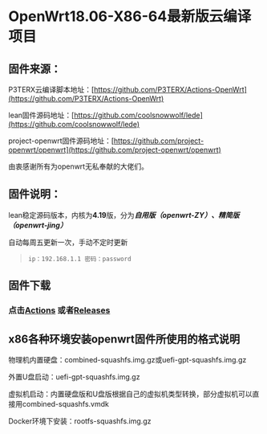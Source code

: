 # OpenWrt18.06-X86-64最新版云编译项目

## 固件来源：

P3TERX云编译脚本地址：[https://github.com/P3TERX/Actions-OpenWrt](https://github.com/P3TERX/Actions-OpenWrt)

lean固件源码地址：[https://github.com/coolsnowwolf/lede](https://github.com/coolsnowwolf/lede)

project-openwrt固件源码地址：[https://github.com/project-openwrt/openwrt](https://github.com/project-openwrt/openwrt)

由衷感谢所有为openwrt无私奉献的大佬们。

## 固件说明：

lean稳定源码版本，内核为**4.19**版，分为***自用版（openwrt-ZY）、精简版（openwrt-jing）***

自动每周五更新一次，手动不定时更新

> `ip：192.168.1.1 密码：password`

## 固件下载
### 点击[Actions](https://github.com/TokimekiMemorial/openwrt/actions) 或者[Releases](https://github.com/TokimekiMemorial/openwrt/releases) 

## x86各种环境安装openwrt固件所使用的格式说明
物理机内置硬盘：combined-squashfs.img.gz或uefi-gpt-squashfs.img.gz

外置U盘启动：uefi-gpt-squashfs.img.gz

虚拟机启动：内置硬盘版和U盘版根据自己的虚拟机类型转换，部分虚拟机可以直接用combined-squashfs.vmdk

Docker环境下安装：rootfs-squashfs.img.gz




